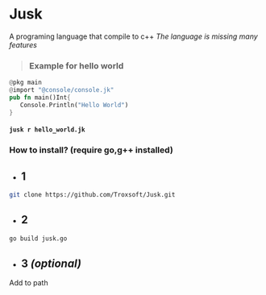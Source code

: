 # Jusk
A programing language that compile to c++
*The language is missing many features*

> ### Example for hello world
   ```rs
   @pkg main
   @import "@console/console.jk"
   pub fn main()Int{
      Console.Println("Hello World")
   }
   ```
   #### `jusk r hello_world.jk`
### How to install? (require go,g++ installed)
- ## 1 
```bash
git clone https://github.com/Troxsoft/Jusk.git
```
- ## 2
```bash
go build jusk.go
```
- ## 3 *(optional)*
Add to path

